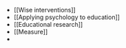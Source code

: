 - [[Wise interventions]]
- [[Applying psychology to education]]
- [[Educational research]]
- [[Measure]]
-